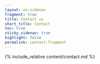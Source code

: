 ```yaml
---
layout: no-sidenav
fragment: true
title: Contact us
short_title: Contact
toc: true
sticky_sidenav: true
highlight: false
permalink: contact-fragment
---
```

{% include_relative content/contact.md %}
